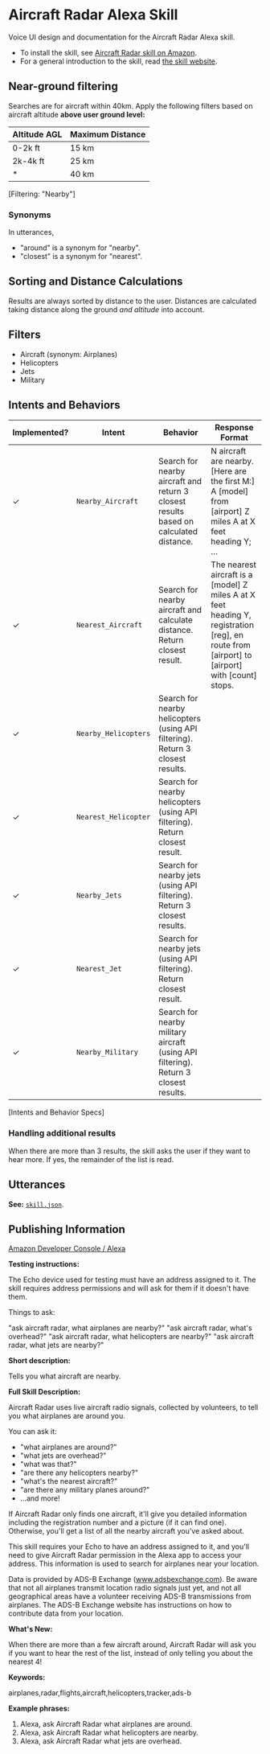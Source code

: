 # Aircraft Radar Alexa Skill

Voice UI design and documentation for the Aircraft Radar Alexa skill.

* To install the skill, see [Aircraft Radar skill on Amazon](https://www.amazon.com/dp/B075XC9L9H/).
* For a general introduction to the skill, read [the skill website](https://www.radarskill.dzombak.com).

## Near-ground filtering

Searches are for aircraft within 40km. Apply the following filters based on aircraft altitude **above user ground level:**

| Altitude AGL | Maximum Distance |
| ------------ | ---------------- |
| 0-2k ft      | 15 km            |
| 2k-4k ft     | 25 km            |
| *            | 40 km            |
[Filtering: "Nearby"]

### Synonyms

In utterances,

* "around" is a synonym for "nearby".
* "closest" is a synonym for "nearest".

## Sorting and Distance Calculations

Results are always sorted by distance to the user. Distances are calculated taking distance along the ground _and altitude_ into account.

## Filters

* Aircraft (synonym: Airplanes)
* Helicopters
* Jets
* Military

## Intents and Behaviors

| Implemented? | Intent                    | Behavior                                                                                | Response Format                                                                                                                               |
| ------------ | ------------------------- | --------------------------------------------------------------------------------------- | --------------------------------------------------------------------------------------------------------------------------------------------- |
| ✓            | `Nearby_Aircraft`         | Search for nearby aircraft and return 3 closest results based on calculated distance.   | N aircraft are nearby. [Here are the first M:] A [model] from [airport] Z miles A at X feet heading Y; …                                      |
| ✓            | `Nearest_Aircraft`        | Search for nearby aircraft and calculate distance. Return closest result.               | The nearest aircraft is a [model] Z miles A at X feet heading Y, registration [reg], en route from [airport] to [airport] with [count] stops. |
| ✓            | `Nearby_Helicopters`      | Search for nearby helicopters (using API filtering). Return 3 closest results.          |                                                                                                                                               |
| ✓            | `Nearest_Helicopter`      | Search for nearby helicopters (using API filtering). Return closest result.             |                                                                                                                                               |
| ✓            | `Nearby_Jets`             | Search for nearby jets (using API filtering). Return 3 closest results.                 |                                                                                                                                               |
| ✓            | `Nearest_Jet`             | Search for nearby jets (using API filtering). Return closest result.                    |                                                                                                                                               |
| ✓            | `Nearby_Military`         | Search for nearby military aircraft (using API filtering). Return 3 closest results.    |                                                                                                                                               |
[Intents and Behavior Specs]

### Handling additional results

When there are more than 3 results, the skill asks the user if they want to hear more. If yes, the remainder of the list is read.

## Utterances

**See:** [`skill.json`](skill.json).

## Publishing Information

[Amazon Developer Console / Alexa](https://developer.amazon.com/edw/home.html)

**Testing instructions:**

The Echo device used for testing must have an address assigned to it. The skill requires address permissions and will ask for them if it doesn't have them.

Things to ask:

"ask aircraft radar, what airplanes are nearby?"
"ask aircraft radar, what's overhead?"
"ask aircraft radar, what helicopters are nearby?"
"ask aircraft radar, what jets are nearby?"

**Short description:**

Tells you what aircraft are nearby.

**Full Skill Description:**

Aircraft Radar uses live aircraft radio signals, collected by volunteers, to tell you what airplanes are around you.

You can ask it:
- "what airplanes are around?"
- "what jets are overhead?"
- "what was that?"
- "are there any helicopters nearby?"
- "what's the nearest aircraft?"
- "are there any military planes around?"
- ...and more!

If Aircraft Radar only finds one aircraft, it'll give you detailed information including the registration number and a picture (if it can find one). Otherwise, you'll get a list of all the nearby aircraft you've asked about.

This skill requires your Echo to have an address assigned to it, and you'll need to give Aircraft Radar permission in the Alexa app to access your address. This information is used to search for airplanes near your location.

Data is provided by ADS-B Exchange (www.adsbexchange.com). Be aware that not all airplanes transmit location radio signals just yet, and not all geographical areas have a volunteer receiving ADS-B transmissions from airplanes. The ADS-B Exchange website has instructions on how to contribute data from your location.

**What's New:**

When there are more than a few aircraft around, Aircraft Radar will ask you if you want to hear the rest of the list, instead of only telling you about the nearest 4!

**Keywords:**

airplanes,radar,flights,aircraft,helicopters,tracker,ads-b

**Example phrases:**

1. Alexa, ask Aircraft Radar what airplanes are around.
2. Alexa, ask Aircraft Radar what helicopters are nearby.
3. Alexa, ask Aircraft Radar what jets are overhead.
